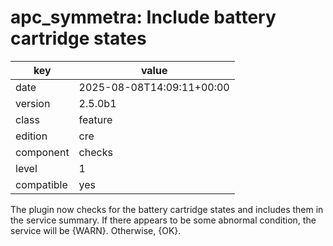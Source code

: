 [//]: # (werk v2)
# apc_symmetra: Include battery cartridge states

key        | value
---------- | ---
date       | 2025-08-08T14:09:11+00:00
version    | 2.5.0b1
class      | feature
edition    | cre
component  | checks
level      | 1
compatible | yes

The plugin now checks for the battery cartridge states and includes them in the service summary.
If there appears to be some abnormal condition, the service will be {WARN}. Otherwise, {OK}.

